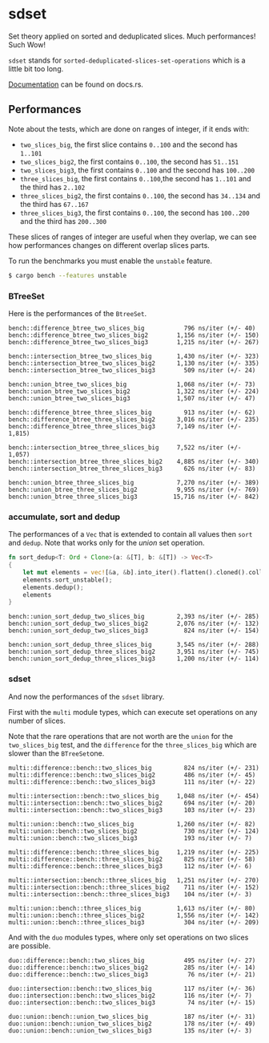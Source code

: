# sdset

Set theory applied on sorted and deduplicated slices. Much performances! Such Wow!

`sdset` stands for `sorted-deduplicated-slices-set-operations` which is a little bit too long.

[Documentation](https://docs.rs/sdset) can be found on docs.rs.

## Performances

Note about the tests, which are done on ranges of integer, if it ends with:
  - `two_slices_big`, the first slice contains `0..100` and the second has `1..101`
  - `two_slices_big2`, the first contains `0..100`, the second has `51..151`
  - `two_slices_big3`, the first contains `0..100` and the second has `100..200`
  - `three_slices_big`, the first contains `0..100`,the second has `1..101` and the third has `2..102`
  - `three_slices_big2`, the first contains `0..100`, the second has `34..134` and the third has `67..167`
  - `three_slices_big3`, the first contains `0..100`, the second has `100..200` and the third has `200..300`

These slices of ranges of integer are useful when they overlap, we can see how performances changes on different overlap slices parts.

To run the benchmarks you must enable the `unstable` feature.

```bash
$ cargo bench --features unstable
```

### BTreeSet

Here is the performances of the `BtreeSet`.

```
bench::difference_btree_two_slices_big           796 ns/iter (+/- 40)
bench::difference_btree_two_slices_big2        1,156 ns/iter (+/- 150)
bench::difference_btree_two_slices_big3        1,215 ns/iter (+/- 267)

bench::intersection_btree_two_slices_big       1,430 ns/iter (+/- 323)
bench::intersection_btree_two_slices_big2      1,130 ns/iter (+/- 335)
bench::intersection_btree_two_slices_big3        509 ns/iter (+/- 24)

bench::union_btree_two_slices_big              1,068 ns/iter (+/- 73)
bench::union_btree_two_slices_big2             1,322 ns/iter (+/- 224)
bench::union_btree_two_slices_big3             1,507 ns/iter (+/- 47)
```

```
bench::difference_btree_three_slices_big         913 ns/iter (+/- 62)
bench::difference_btree_three_slices_big2      3,016 ns/iter (+/- 235)
bench::difference_btree_three_slices_big3      7,149 ns/iter (+/- 1,815)

bench::intersection_btree_three_slices_big     7,522 ns/iter (+/- 1,057)
bench::intersection_btree_three_slices_big2    4,885 ns/iter (+/- 340)
bench::intersection_btree_three_slices_big3      626 ns/iter (+/- 83)

bench::union_btree_three_slices_big            7,270 ns/iter (+/- 389)
bench::union_btree_three_slices_big2           9,955 ns/iter (+/- 769)
bench::union_btree_three_slices_big3          15,716 ns/iter (+/- 842)
```

### accumulate, sort and dedup

The performances of a `Vec` that is extended to contain all values then `sort` and `dedup`.
Note that works only for the _union_ set operation.

```rust
fn sort_dedup<T: Ord + Clone>(a: &[T], b: &[T]) -> Vec<T>
{
    let mut elements = vec![&a, &b].into_iter().flatten().cloned().collect();
    elements.sort_unstable();
    elements.dedup();
    elements
}
```

```
bench::union_sort_dedup_two_slices_big         2,393 ns/iter (+/- 285)
bench::union_sort_dedup_two_slices_big2        2,076 ns/iter (+/- 132)
bench::union_sort_dedup_two_slices_big3          824 ns/iter (+/- 154)

bench::union_sort_dedup_three_slices_big       3,545 ns/iter (+/- 288)
bench::union_sort_dedup_three_slices_big2      3,951 ns/iter (+/- 745)
bench::union_sort_dedup_three_slices_big3      1,200 ns/iter (+/- 114)
```

### sdset

And now the performances of the `sdset` library.

First with the `multi` module types, which can execute set operations on any number of slices.

Note that the rare operations that are not worth are the `union` for the `two_slices_big` test, and the `difference` for the `three_slices_big` which are slower than the `BTreeSet`one.

```
multi::difference::bench::two_slices_big         824 ns/iter (+/- 231)
multi::difference::bench::two_slices_big2        486 ns/iter (+/- 45)
multi::difference::bench::two_slices_big3        111 ns/iter (+/- 22)

multi::intersection::bench::two_slices_big     1,048 ns/iter (+/- 454)
multi::intersection::bench::two_slices_big2      694 ns/iter (+/- 20)
multi::intersection::bench::two_slices_big3      103 ns/iter (+/- 23)

multi::union::bench::two_slices_big            1,260 ns/iter (+/- 82)
multi::union::bench::two_slices_big2             730 ns/iter (+/- 124)
multi::union::bench::two_slices_big3             193 ns/iter (+/- 7)
```

```
multi::difference::bench::three_slices_big     1,219 ns/iter (+/- 225)
multi::difference::bench::three_slices_big2      825 ns/iter (+/- 58)
multi::difference::bench::three_slices_big3      112 ns/iter (+/- 6)

multi::intersection::bench::three_slices_big   1,251 ns/iter (+/- 270)
multi::intersection::bench::three_slices_big2    711 ns/iter (+/- 152)
multi::intersection::bench::three_slices_big3    104 ns/iter (+/- 3)

multi::union::bench::three_slices_big          1,613 ns/iter (+/- 80)
multi::union::bench::three_slices_big2         1,556 ns/iter (+/- 142)
multi::union::bench::three_slices_big3           304 ns/iter (+/- 209)
```

And with the `duo` modules types, where only set operations on two slices are possible.

```
duo::difference::bench::two_slices_big           495 ns/iter (+/- 27)
duo::difference::bench::two_slices_big2          285 ns/iter (+/- 14)
duo::difference::bench::two_slices_big3           76 ns/iter (+/- 21)

duo::intersection::bench::two_slices_big         117 ns/iter (+/- 36)
duo::intersection::bench::two_slices_big2        116 ns/iter (+/- 7)
duo::intersection::bench::two_slices_big3         74 ns/iter (+/- 15)

duo::union::bench::union_two_slices_big          187 ns/iter (+/- 31)
duo::union::bench::union_two_slices_big2         178 ns/iter (+/- 49)
duo::union::bench::union_two_slices_big3         135 ns/iter (+/- 3)
```
